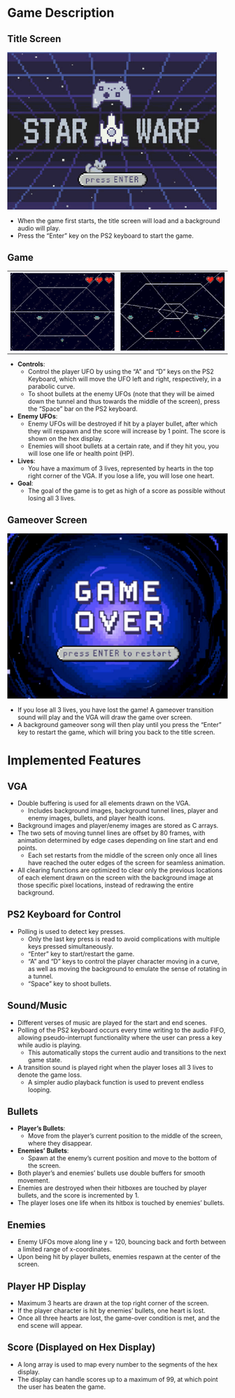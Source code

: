 # Game Description

## Title Screen
![title_screen](https://github.com/GaryZhous/StarWrap/blob/main/title_screen.png)
- When the game first starts, the title screen will load and a background audio will play.
- Press the “Enter” key on the PS2 keyboard to start the game.

## Game
<table>
  <tr>
    <td><img src="https://github.com/GaryZhous/StarWrap/blob/main/game_play1.png" alt="Image 1" width="400" /></td>
    <td><img src="https://github.com/GaryZhous/StarWrap/blob/main/game_play2.png" alt="Image 2" width="400" /></td>
  </tr>
</table>

- **Controls**:
  - Control the player UFO by using the “A” and “D” keys on the PS2 Keyboard, which will move the UFO left and right, respectively, in a parabolic curve.
  - To shoot bullets at the enemy UFOs (note that they will be aimed down the tunnel and thus towards the middle of the screen), press the “Space” bar on the PS2 keyboard.
- **Enemy UFOs**:
  - Enemy UFOs will be destroyed if hit by a player bullet, after which they will respawn and the score will increase by 1 point. The score is shown on the hex display.
  - Enemies will shoot bullets at a certain rate, and if they hit you, you will lose one life or health point (HP).
- **Lives**:
  - You have a maximum of 3 lives, represented by hearts in the top right corner of the VGA. If you lose a life, you will lose one heart.
- **Goal**:
  - The goal of the game is to get as high of a score as possible without losing all 3 lives.

## Gameover Screen
![Game_Over](https://github.com/GaryZhous/StarWrap/blob/main/game_over.png)
- If you lose all 3 lives, you have lost the game! A gameover transition sound will play and the VGA will draw the game over screen.
- A background gameover song will then play until you press the “Enter” key to restart the game, which will bring you back to the title screen.

# Implemented Features

## VGA
- Double buffering is used for all elements drawn on the VGA.
  - Includes background images, background tunnel lines, player and enemy images, bullets, and player health icons.
- Background images and player/enemy images are stored as C arrays.
- The two sets of moving tunnel lines are offset by 80 frames, with animation determined by edge cases depending on line start and end points.
  - Each set restarts from the middle of the screen only once all lines have reached the outer edges of the screen for seamless animation.
- All clearing functions are optimized to clear only the previous locations of each element drawn on the screen with the background image at those specific pixel locations, instead of redrawing the entire background.

## PS2 Keyboard for Control
- Polling is used to detect key presses.
  - Only the last key press is read to avoid complications with multiple keys pressed simultaneously.
  - “Enter” key to start/restart the game.
  - “A” and “D” keys to control the player character moving in a curve, as well as moving the background to emulate the sense of rotating in a tunnel.
  - “Space” key to shoot bullets.

## Sound/Music
- Different verses of music are played for the start and end scenes.
- Polling of the PS2 keyboard occurs every time writing to the audio FIFO, allowing pseudo-interrupt functionality where the user can press a key while audio is playing.
  - This automatically stops the current audio and transitions to the next game state.
- A transition sound is played right when the player loses all 3 lives to denote the game loss.
  - A simpler audio playback function is used to prevent endless looping.

## Bullets
- **Player’s Bullets**:
  - Move from the player’s current position to the middle of the screen, where they disappear.
- **Enemies’ Bullets**:
  - Spawn at the enemy’s current position and move to the bottom of the screen.
- Both player’s and enemies’ bullets use double buffers for smooth movement.
- Enemies are destroyed when their hitboxes are touched by player bullets, and the score is incremented by 1.
- The player loses one life when its hitbox is touched by enemies’ bullets.

## Enemies
- Enemy UFOs move along line y = 120, bouncing back and forth between a limited range of x-coordinates.
- Upon being hit by player bullets, enemies respawn at the center of the screen.

## Player HP Display
- Maximum 3 hearts are drawn at the top right corner of the screen.
- If the player character is hit by enemies’ bullets, one heart is lost.
- Once all three hearts are lost, the game-over condition is met, and the end scene will appear.

## Score (Displayed on Hex Display)
- A long array is used to map every number to the segments of the hex display.
- The display can handle scores up to a maximum of 99, at which point the user has beaten the game.

